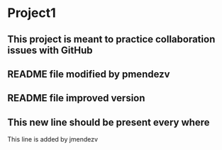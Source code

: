 # Project1
This project is meant to practice collaboration issues with GitHub
---
README file modified by pmendezv 
---
README file improved version
---
This new line should be present every where
---
This line is added by jmendezv
